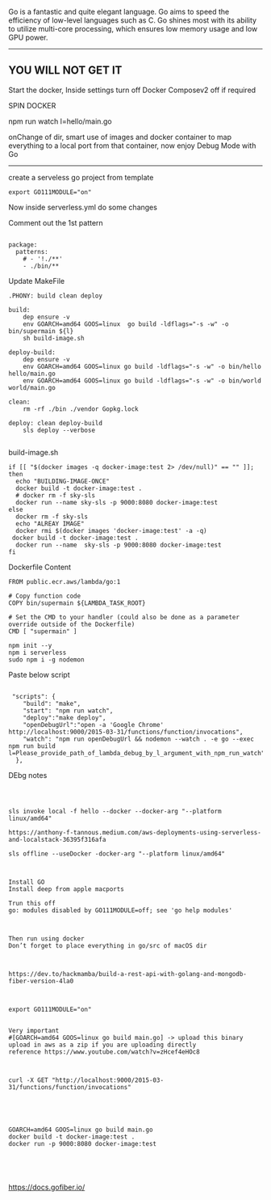 Go is a fantastic and quite elegant language. Go aims to speed the efficiency of low-level languages such as C. Go shines most with its ability to utilize multi-core processing, which ensures low memory usage and low GPU power.



----------

YOU WILL NOT GET IT
----

Start the docker, Inside settings turn off Docker Composev2 off if required


SPIN DOCKER

npm run watch l=hello/main.go

onChange of dir, smart use of images and docker container to map everything to a local port from that container, now enjoy Debug Mode with Go 






-----------





create a serveless go project from template



```
export GO111MODULE="on" 

```

Now inside serverless.yml do some changes

Comment out the 1st pattern
```

package:
  patterns:
    # - '!./**'
    - ./bin/**

```

Update MakeFile

```
.PHONY: build clean deploy

build:
	dep ensure -v
	env GOARCH=amd64 GOOS=linux  go build -ldflags="-s -w" -o bin/supermain ${l}
	sh build-image.sh

deploy-build:
	dep ensure -v
	env GOARCH=amd64 GOOS=linux go build -ldflags="-s -w" -o bin/hello hello/main.go
	env GOARCH=amd64 GOOS=linux go build -ldflags="-s -w" -o bin/world world/main.go

clean:
	rm -rf ./bin ./vendor Gopkg.lock

deploy: clean deploy-build
	sls deploy --verbose


```


build-image.sh
```
if [[ "$(docker images -q docker-image:test 2> /dev/null)" == "" ]];
then
  echo "BUILDING-IMAGE-ONCE"
  docker build -t docker-image:test . 
  # docker rm -f sky-sls  
  docker run --name sky-sls -p 9000:8080 docker-image:test 
else
  docker rm -f sky-sls
  echo "ALREAY IMAGE"
  docker rmi $(docker images 'docker-image:test' -a -q)
 docker build -t docker-image:test . 
  docker run --name  sky-sls -p 9000:8080 docker-image:test  
fi
```

Dockerfile Content


```
FROM public.ecr.aws/lambda/go:1

# Copy function code
COPY bin/supermain ${LAMBDA_TASK_ROOT}

# Set the CMD to your handler (could also be done as a parameter override outside of the Dockerfile)
CMD [ "supermain" ]
```





  ```
npm init --y
npm i serverless 
sudo npm i -g nodemon
```



Paste below script 
```

 "scripts": {
    "build": "make",
    "start": "npm run watch",
    "deploy":"make deploy",
    "openDebugUrl":"open -a 'Google Chrome' http://localhost:9000/2015-03-31/functions/function/invocations",
    "watch": "npm run openDebugUrl && nodemon --watch . -e go --exec npm run build l=Please_provide_path_of_lambda_debug_by_l_argument_with_npm_run_watch"
  },
```



DEbg notes

```



sls invoke local -f hello --docker --docker-arg "--platform linux/amd64"

https://anthony-f-tannous.medium.com/aws-deployments-using-serverless-and-localstack-36395f316afa

sls offline --useDocker -docker-arg "--platform linux/amd64"



Install GO
Install deep from apple macports

Trun this off
go: modules disabled by GO111MODULE=off; see 'go help modules'



Then run using docker 
Don’t forget to place everything in go/src of macOS dir



https://dev.to/hackmamba/build-a-rest-api-with-golang-and-mongodb-fiber-version-4la0



export GO111MODULE="on" 


Very important
#[GOARCH=amd64 GOOS=linux go build main.go] -> upload this binary upload in aws as a zip if you are uploading directly 
reference https://www.youtube.com/watch?v=zHcef4eHOc8



curl -X GET "http://localhost:9000/2015-03-31/functions/function/invocations"





GOARCH=amd64 GOOS=linux go build main.go 
docker build -t docker-image:test .      
docker run -p 9000:8080 docker-image:test





```






https://docs.gofiber.io/
